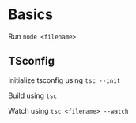 # Basics

Run `node <filename>`

## TSconfig

Initialize tsconfig using `tsc --init`

Build using `tsc`

Watch using `tsc <filename> --watch`
